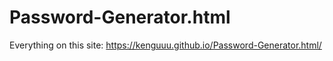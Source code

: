 # Password-Generator.html
Everything on this site: https://kenguuu.github.io/Password-Generator.html/
